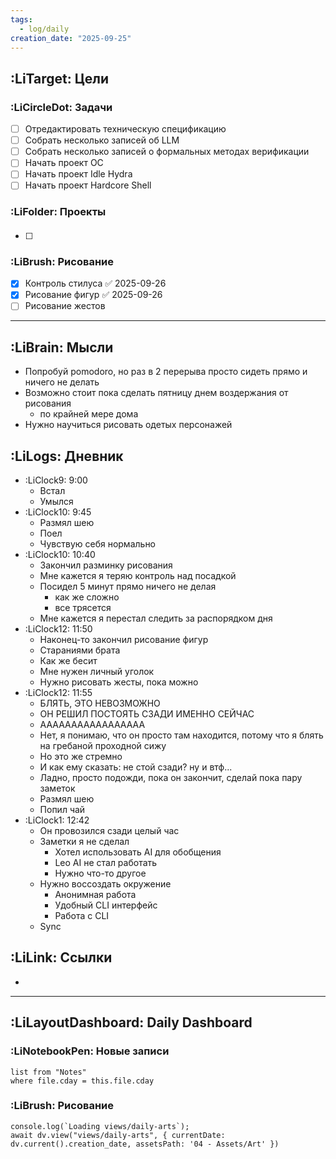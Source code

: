 ```yaml
---
tags:
  - log/daily
creation_date: "2025-09-25"
---
```

## :LiTarget: Цели

### :LiCircleDot: Задачи

- [ ] Отредактировать техническую спецификацию
- [ ] Собрать несколько записей об LLM
- [ ] Собрать несколько записей о формальных методах верификации
- [ ] Начать проект OC
- [ ] Начать проект Idle Hydra
- [ ] Начать проект Hardcore Shell

### :LiFolder: Проекты

####

- [ ] 

### :LiBrush: Рисование

- [x] Контроль стилуса ✅ 2025-09-26
- [x] Рисование фигур ✅ 2025-09-26
- [ ] Рисование жестов

---

## :LiBrain: Мысли

- Попробуй pomodoro, но раз в 2 перерыва просто сидеть прямо и ничего не делать
- Возможно стоит пока сделать пятницу днем воздержания от рисования
	- по крайней мере дома
- Нужно научиться рисовать одетых персонажей

## :LiLogs: Дневник

- :LiClock9: 9:00
	- Встал
	- Умылся
- :LiClock10: 9:45
	- Размял шею
	- Поел
	- Чувствую себя нормально
- :LiClock10: 10:40
	- Закончил разминку рисования
	- Мне кажется я теряю контроль над посадкой
	- Посидел 5 минут прямо ничего не делая
		- как же сложно
		- все трясется
	- Мне кажется я перестал следить за распорядком дня
- :LiClock12: 11:50
	- Наконец-то закончил рисование фигур
	- Стараниями брата
	- Как же бесит
	- Мне нужен личный уголок
	- Нужно рисовать жесты, пока можно
- :LiClock12: 11:55
	- БЛЯТЬ, ЭТО НЕВОЗМОЖНО
	- ОН РЕШИЛ ПОСТОЯТЬ СЗАДИ ИМЕННО СЕЙЧАС
	- ААААААААААААААААА
	- Нет, я понимаю, что он просто там находится, потому что я блять на гребаной проходной сижу
	- Но это же стремно
	- И как ему сказать: не стой сзади? ну и втф...
	- Ладно, просто подожди, пока он закончит, сделай пока пару заметок
	- Размял шею
	- Попил чай
- :LiClock1: 12:42
	- Он провозился сзади целый час
	- Заметки я не сделал
		- Хотел использовать AI для обобщения
		- Leo AI не стал работать
		- Нужно что-то другое
	- Нужно воссоздать окружение
		- Анонимная работа
		- Удобный CLI интерфейс
		- Работа с CLI
	- Sync

## :LiLink: Ссылки

- 

---

## :LiLayoutDashboard: Daily Dashboard

### :LiNotebookPen: Новые записи

```dataview
list from "Notes"
where file.cday = this.file.cday
```

### :LiBrush: Рисование

```dataviewjs
console.log(`Loading views/daily-arts`);
await dv.view("views/daily-arts", { currentDate: dv.current().creation_date, assetsPath: '04 - Assets/Art' })
```

